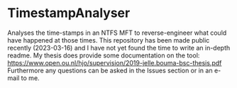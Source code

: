 # TimestampAnalyser
Analyses the time-stamps in an NTFS MFT to reverse-engineer what could have happened at those times.
This repository has been made public recently (2023-03-16) and I have not yet found the time to write an in-depth readme.
My thesis does provide some documentation on the tool: https://www.open.ou.nl/hjo/supervision/2019-jelle.bouma-bsc-thesis.pdf
Furthermore any questions can be asked in the Issues section or in an e-mail to me.
